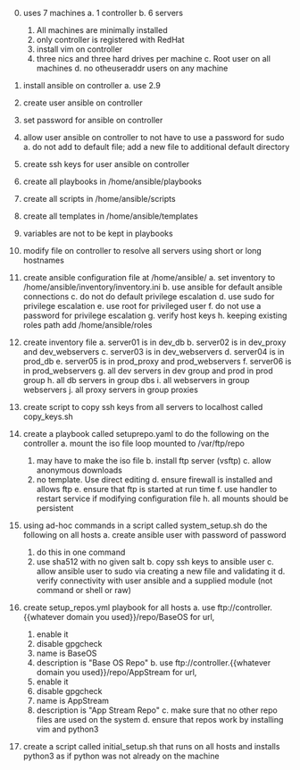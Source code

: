 00. uses 7 machines
    a. 1 controller
	b. 6 servers
       1. All machines are minimally installed
	   2. only controller is registered with RedHat
	   3. install vim on controller
	   4. three nics and three hard drives per machine
    c. Root user on all machines
    d. no otheuseraddr users on any machine 
	
01. install ansible on controller
   a. use 2.9
02. create user ansible on controller
03. set password for ansible on controller
04. allow user ansible on controller to not have to use a password for sudo 
   a. do not add to default file; add a new file to additional default directory
05. create ssh keys for user ansible on controller
06. create all playbooks in /home/ansible/playbooks
07. create all scripts in /home/ansible/scripts
08. create all templates in /home/ansible/templates
09. variables are not to be kept in playbooks
10. modify file on controller to resolve all servers using short or long hostnames
11. create ansible configuration file at /home/ansible/
    a. set inventory to /home/ansible/inventory/inventory.ini
    b. use ansible for default ansible connections
    c. do not do default privilege escalation
    d. use sudo for privilege escalation
    e. use root for privileged user
    f. do not use a password for privilege escalation
    g. verify host keys
    h. keeping existing roles path add /home/ansible/roles
12. create inventory file 
    a. server01 is in dev_db
    b. server02 is in dev_proxy and dev_webservers
    c. server03 is in dev_webservers
    d. server04 is in prod_db
    e. server05 is in prod_proxy and prod_webservers
    f. server06 is in prod_webservers
    g. all dev servers in dev group and prod in prod group
    h. all db servers in group dbs
    i. all webservers in group webservers
    j. all proxy servers in group proxies
13. create script to copy ssh keys from all servers to localhost called copy_keys.sh
14. create a playbook called setuprepo.yaml to do the following on the controller
    a. mount the iso file loop mounted to /var/ftp/repo
       1. may have to make the iso file
    b. install ftp server (vsftp)
    c. allow anonymous downloads
       1. no template.  Use direct editing
    d. ensure firewall is installed and allows ftp
    e. ensure that ftp is started at run time
    f. use handler to restart service if modifying configuration file
    h. all mounts should be persistent
15. using ad-hoc commands in a script called system_setup.sh do the following on all hosts
    a. create ansible user with password of password	
       1. do this in one command
       2. use sha512 with no given salt
    b. copy ssh keys to ansible user
    c. allow ansible user to sudo via creating a new file and validating it
    d. verify connectivity with user ansible and a supplied module (not command or shell or raw)
16. create setup_repos.yml playbook for all hosts
    a. use ftp://controller.{{whatever domain you used}}/repo/BaseOS for url, 
       1. enable it
       2. disable gpgcheck
       3. name is BaseOS
       4. description is "Base OS Repo"
    b. use ftp://controller.{{whatever domain you used}}/repo/AppStream for url, 
       1. enable it
       2. disable gpgcheck
       3. name is AppStream
       4. description is "App Stream Repo"
    c. make sure that no other repo files are used on the system
    d. ensure that repos work by installing vim and python3
17. create a script called initial_setup.sh that runs on all hosts and installs python3 as if python was not already on the machine
